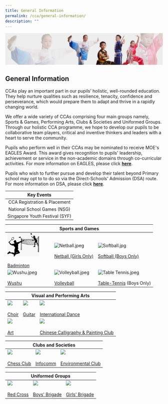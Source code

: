 ```yaml
---
title: General Information
permalink: /cca/general-information/
description: ""
---
```

![](/images/About%20Us/subbanner3.jpg)

## **General Information**


  

CCAs play an important part in our pupils’ holistic, well-rounded education. They help nurture qualities such as resilience, tenacity, confidence and perseverance, which would prepare them to adapt and thrive in a rapidly changing world.

  

We offer a wide variety of CCAs comprising four main groups namely, Sports & Games, Performing Arts, Clubs & Societies and Uniformed Groups. Through our holistic CCA programme, we hope to develop our pupils to be collaborative team players, critical and inventive thinkers and leaders with a heart to serve the community.

  

Pupils who perform well in their CCAs may be nominated to receive MOE's EAGLES Award. This award gives recognition to pupils' leadership, achievement or service in the non-academic domains through co-curricular activities. For more information on EAGLES, please click [**here**](https://www.moe.gov.sg/financial-matters/awards-scholarships/edusave-awards).

  

Pupils who wish to further pursue and develop their talent beyond Primary school may opt to to do so via the Direct-Schools' Admission (DSA) route. For more information on DSA, please click [**here**](https://www.moe.gov.sg/secondary/dsa).


<table>
<thead>
  <tr>
		<th><center>Key Events</center></th>
  </tr>
</thead>
<tbody>
  <tr>
    <td><center>CCA Registration &amp; Placement</center></td>
  </tr>
  <tr>
    <td><center>National School Games (NSG)</center></td>
  </tr>
  <tr>
    <td><center>Singapore Youth Festival (SYF)</center></td>
  </tr>
</tbody>
</table>

<table>
<thead>
  <tr>
		<th colspan="3"><center>Sports and Games</center></th>
  </tr>
</thead>
<tbody>
  <tr>
    <td><img src="/images/CCA/Badminton.jpeg" style="width:75%"><br><br><a href="https://staging.d26uzavxcoervm.amplifyapp.com/cca/sports-and-games/badminton/" target="_blank" rel="noopener noreferrer">Badminton</a></td>
    <td><img src="https://greendalepri.moe.edu.sg/qql/slot/u478/Greendale%20Pri%20Revamp%202019/CCA/Netball.jpeg" alt="Netball.jpeg" style="width:75%"><br><br><a href="https://staging.d26uzavxcoervm.amplifyapp.com/cca/sports-and-games/netball-girls-only/" target="_blank" rel="noopener noreferrer">Netball (Girls Only)</a></td>
    <td><img src="https://greendalepri.moe.edu.sg/qql/slot/u478/Greendale%20Pri%20Revamp%202019/CCA/Softball.jpg" alt="Softball.jpg" style="width:75%"><br><br><a href="https://staging.d26uzavxcoervm.amplifyapp.com/cca/sports-and-games/softball-boys-only/" target="_blank" rel="noopener noreferrer">Softball (Boys Only)</a></td>
  </tr>
  <tr>
    <td><img src="https://greendalepri.moe.edu.sg/qql/slot/u478/Greendale%20Pri%20Revamp%202019/CCA/Wushu.jpeg" alt="Wushu.jpeg" style="width:75%"><br><br><a href="https://staging.d26uzavxcoervm.amplifyapp.com/cca/sports-and-games/wushu/" target="_blank" rel="noopener noreferrer">Wushu</a><br></td>
    <td><img src="https://greendalepri.moe.edu.sg/qql/slot/u478/Greendale%20Pri%20Revamp%202019/CCA/Volleyball.jpeg" alt="Volleyball.jpeg" style="width:75%"><br><br><a href="https://staging.d26uzavxcoervm.amplifyapp.com/cca/sports-and-games/volleyball/" target="_blank" rel="noopener noreferrer">Volleyball</a><br></td>
    <td><img src="https://greendalepri.moe.edu.sg/qql/slot/u478/Greendale%20Pri%20Revamp%202019/CCA/Table%20Tennis.jpeg" alt="Table Tennis.jpeg" style="width:75%"><br><br><a href="https://staging.d26uzavxcoervm.amplifyapp.com/cca/sports-and-games/table-tennis/" target="_blank" rel="noopener noreferrer">Table-Tennis</a> (Boys Only)</td>
  </tr>
</tbody>
</table>


<table>
<thead>
  <tr>
		<th colspan="3"><center>Visual and Performing Arts</center></th>
  </tr>
</thead>
<tbody>
  <tr>
    <td><img src="https://greendalepri.moe.edu.sg/qql/slot/u478/Greendale%20Pri%20Revamp%202019/CCA/Choir.jpeg" style="width:75%"><br><br><a href="https://greendalepri.moe.edu.sg/cca/visual-and-performing-arts/choir" target="_blank" rel="noopener noreferrer">Choir</a><br></td>
    <td><img src="https://greendalepri.moe.edu.sg/qql/slot/u478/Greendale%20Pri%20Revamp%202019/CCA/Guitar.jpeg" style="width:75%"><br><br><a href="https://greendalepri.moe.edu.sg/cca/visual-and-performing-arts/guitar" target="_blank" rel="noopener noreferrer">Guitar</a><br></td>
    <td><img src="https://greendalepri.moe.edu.sg/qql/slot/u478/Greendale%20Pri%20Revamp%202019/CCA/Dance.jpeg" style="width:75%"><br><br><a href="https://greendalepri.moe.edu.sg/cca/visual-and-performing-arts/international-dance" target="_blank" rel="noopener noreferrer">International Dance</a></td>
  </tr>
  <tr>
    <td colspan="2"><img src="https://greendalepri.moe.edu.sg/qql/slot/u478/Greendale%20Pri%20Revamp%202019/CCA/Art.jpg" style="width:75%"><br><br><a href="https://greendalepri.moe.edu.sg/cca/visual-and-performing-arts/art" target="_blank" rel="noopener noreferrer">Art</a><br></td>
    <td><img src="https://greendalepri.moe.edu.sg/qql/slot/u478/Greendale%20Pri%20Revamp%202019/CCA/Chinese%20Calligraphy%20&%20Painting%20Club.jpg" style="width:75%"><br><br><a href="https://greendalepri-moe-edu-sg-admin.cwp.sg/cca/visual-and-performing-arts/chinese-calligraphy-and-painting" target="_blank" rel="noopener noreferrer">Chinese Calligraphy &amp; Painting Club</a></td>
  </tr>
</tbody>
</table>


<table>
<thead>
  <tr>
		<th colspan="3"><center>Clubs and Societies</center></th>
  </tr>
</thead>
<tbody>
  <tr>
    <td><img src="https://greendalepri.moe.edu.sg/qql/slot/u478/Greendale%20Pri%20Revamp%202019/CCA/Chess%20Club.jpeg" style="width:75%"><br><br><a href="https://greendalepri.moe.edu.sg/cca/clubs-and-societies/chess-club" target="_blank" rel="noopener noreferrer">Chess Club</a></td>
    <td><img src="https://greendalepri.moe.edu.sg/qql/slot/u478/Greendale%20Pri%20Revamp%202019/CCA/Infocomm%20Club.jpg" style="width:75%"><br><br><a href="https://greendalepri.moe.edu.sg/cca/clubs-and-societies/infocomm-club" target="_blank" rel="noopener noreferrer">Infocomm</a><br></td>
    <td><img src="https://greendalepri.moe.edu.sg/qql/slot/u478/Greendale%20Pri%20Revamp%202019/CCA/Environmental%20Science%20Club.jpeg" style="width:75%"><br><br><a href="https://greendalepri.moe.edu.sg/cca/clubs-and-societies/environmental-club" target="_blank" rel="noopener noreferrer">Environmental Club</a></td>
  </tr>
</tbody>
</table>

<table>
<thead>
  <tr>
		<th colspan="3"><center>Uniformed Groups</center></th>
  </tr>
</thead>
<tbody>
  <tr>
    <td><img src="https://greendalepri.moe.edu.sg/qql/slot/u478/Greendale%20Pri%20Revamp%202019/CCA/Red%20Cross.jpg" style="width:75%"><br><br><a href="https://greendalepri.moe.edu.sg/cca/uniformed-groups/red-cross" target="_blank" rel="noopener noreferrer">Red Cross</a></td>
    <td><img src="https://greendalepri.moe.edu.sg/qql/slot/u478/Greendale%20Pri%20Revamp%202019/CCA/Boys%20Brigade.jpeg" style="width:75%"><br><br><a href="https://greendalepri.moe.edu.sg/cca/uniformed-groups/boys-brigade" target="_blank" rel="noopener noreferrer">Boys' Brigade</a></td>
    <td><img src="https://greendalepri.moe.edu.sg/qql/slot/u478/Greendale%20Pri%20Revamp%202019/CCA/Girls%20Brigade.png" style="width:75%"><br><br><a href="https://greendalepri.moe.edu.sg/cca/uniformed-groups/girls-brigade" target="_blank" rel="noopener noreferrer">Girls' Brigade</a></td>
  </tr>
</tbody>
</table>